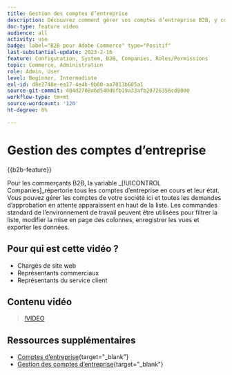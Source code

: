 ```yaml
---
title: Gestion des comptes d’entreprise
description: Découvrez comment gérer vos comptes d’entreprise B2B, y compris les demandes d’approbation en attente.
doc-type: feature video
audience: all
activity: use
badge: label="B2B pour Adobe Commerce" type="Positif"
last-substantial-update: 2023-2-16
feature: Configuration, System, B2B, Companies, Roles/Permissions
topic: Commerce, Administration
role: Admin, User
level: Beginner, Intermediate
exl-id: d8e2748e-ea17-4e4b-9b80-aa7013b605a1
source-git-commit: 404d2708a6d540d6fb19a33afb20726356cd8000
workflow-type: tm+mt
source-wordcount: '120'
ht-degree: 0%

---
```


# Gestion des comptes d’entreprise

{{b2b-feature}}

Pour les commerçants B2B, la variable _[!UICONTROL Companies]_répertorie tous les comptes d’entreprise en cours et leur état. Vous pouvez gérer les comptes de votre société ici et toutes les demandes d’approbation en attente apparaissent en haut de la liste. Les commandes standard de l’environnement de travail peuvent être utilisées pour filtrer la liste, modifier la mise en page des colonnes, enregistrer les vues et exporter les données.

## Pour qui est cette vidéo ?

- Chargés de site web
- Représentants commerciaux
- Représentants du service client

## Contenu vidéo

>[!VIDEO](https://video.tv.adobe.com/v/344447?quality=12&learn=on)

## Ressources supplémentaires

- [Comptes d’entreprise](https://experienceleague.adobe.com/docs/commerce-admin/b2b/companies/account-companies.html){target="_blank"}
- [Gestion des comptes d’entreprise](https://experienceleague.adobe.com/docs/commerce-admin/b2b/companies/account-company-manage.html){target="_blank"}
